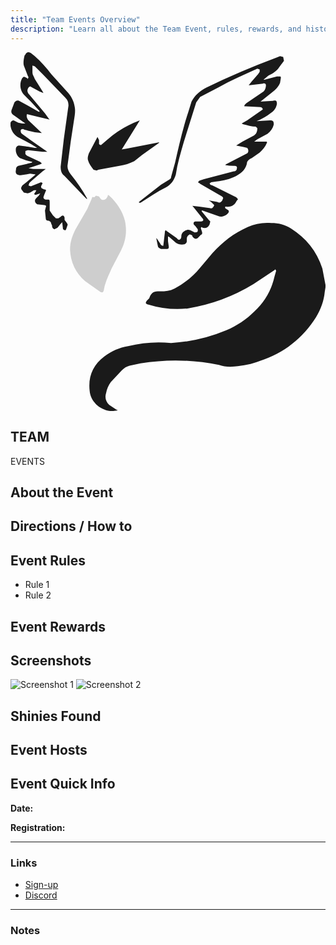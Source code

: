 ```yaml
---
title: "Team Events Overview"
description: "Learn all about the Team Event, rules, rewards, and history."
---
```


<link rel="stylesheet" href="/many/assets/css/events/team-events/events.css" />

<div class="event-guide-container">

  <!-- Hero Image: spans full page width (both columns) -->
<!-- Hero Image: spans full page width (both columns) -->
<section class="hero-image glowing-border" aria-label="Event hero image">
  <svg xmlns="http://www.w3.org/2000/svg" viewBox="0 0 402 458" class="hero-svg">
    <path class="wavy-ghost" fill="currentColor" d="m402 300-1 6c-1 11-5 22-11 32-17 27-41 46-72 56-10 4-21 6-32 7-7 1-14 0-20-2a277 277 0 0 0-100-2l-14 3c-4 1-7 3-10 6l-14 15c-3 4-5 9-6 14-2 6 0 11 4 15l9 6 2 1-7 1c-15 0-28-12-29-26-2-18 4-33 19-44 9-7 19-11 30-13a162 162 0 0 1 55-4 211 211 0 0 0 70-16c14-6 26-14 36-24 13-12 22-27 26-45l2-7-1-2-1 1-27 18a232 232 0 0 1-84 31 125 125 0 0 1-50-5c-4-1-4-2-2-5l3-3c2-6 5-9 11-9h8c6 0 12-2 18-6 10-6 20-14 28-24l16-19c13-14 27-25 45-33 9-4 19-6 30-5 9 0 17 2 25 7 19 12 33 29 40 51l4 21v3ZM0 90c1-2 2-3 4-3l6 3 5 1h4L5 81c-4-2-5-5-3-9l3-8c2-2 3-3 6-2l11 6 14 8h1v-1L26 63l-8-8c-6-6-7-15-3-22 2-2 2-2 4-1l2 1 1 1 1-2-1-2-5-13c-1-4 0-9 1-13l1-1c1-3 4-4 7-2l5 4c8 7 15 15 21 23l20 22c5 5 9 12 10 20 1 5 0 11-1 17l-4 26-4 30c-1 5 1 9 4 13a221 221 0 0 1 21 31h-1l-3-3-25-26c-4-3-5-7-5-12l4-35 6-43c0-4-1-7-4-10L41 28 31 18l-3-1v9c0 3 2 5 3 8l10 16 1 2-5-2-11-6c-1-1-2 0-3 1-2 3-2 6 1 9l20 24 5 7 1 1a2717 2717 0 0 1-29-7c-1 3 0 6 3 9l16 15-9-1-13-3-2-1c-2 0-3 1-3 2 0 3 1 4 3 5l11 8 20 14h1-7l-18-2h-1l-3 1v4l2 2 17 8 2 2-2 1-9 3-6 2 6 1h16l-4 3-15 13-2 2-1 3 3 1 13-5 2 1-1 2-1 2c0 2 1 3 2 3l2 1c2 0 3 1 2 2l-2 5-1 3c0 2 2 3 3 3h3c2 0 2 1 2 3v11l4 6 2 2 2 2h3l3-2 1-1c2-1 3-1 4 2v3l3 4 1 2-2 6c-1 1-1 2-2 1l-2-1-1-9-2 2-4 5-4 2c-2-1-3-2-3-5l-1-2c0-2-2-4-4-4s-3-1-3-3l-1-10 1-4c1-2 0-3-2-3l-9-1c-3-2-4-5-1-8l3-3 2-3-3 1-3 1-2-1 2-3 1-2h-3l-5 3-3 1-5-1-3-4c-1-2 0-3 1-5l4-3 12-10 1-1-7-1-12 2c-6 0-7-3-6-7 0-3 1-4 3-5l17-4 1-1-8-2-8-3c-4-3-6-8-5-13 1-2 2-3 4-3l8 1 12 2h3l-8-5-17-9c-5-3-8-8-9-14v-4Zm318-27 17-1c4-1 5 0 5 4-1 5-3 8-7 11a75 75 0 0 1-19 11l17-1c4 0 5 1 5 5-1 5-4 9-8 12l-13 7-4 3h14c2 0 3 0 2 2-2 5-5 8-9 12l-10 7c-3 1-5 3-6 5-1 9-7 14-14 18-8 4-16 6-25 7l-7 1-1 1h-1l1 2 3 1 30 15 1 1c1 1 2 2 0 3-3 6-7 9-14 8h-1v2l3 2c2 1 2 2 1 4-3 4-9 6-13 4l-20-7h-1v1l9 11 2 2-1 4c-2 4-5 5-9 4l-1-1-1 1v1l1 3c1 3 1 4-1 5l-4 4c-3 2-5 1-7-2v-1c-2-1-3-2-4-1-2 1-3 3-3 5v3c0 2-1 3-3 4-4 1-8 0-11-2l-8-7-2-1v6l1 7c0 2 0 3-3 3h-7c-2-1-4-2-4-4l-2-10 1 1 4 6c1 2 2 3 4 3a7482 7482 0 0 0 2-17v-1l1-2 1 1 13 9c1 1 2 3 4 2s2-3 2-4c0-4 3-7 7-8 2-1 4 0 6 1l4 2c1 0 4 0 4-2v-2l-3-4-2-2c-1-2 0-4 2-4h7c3 0 4-2 2-4l-12-15-1-1 9 1 14 2c2 1 4-1 5-4l-2-2-2-2-3-2 11 2c3 2 6 0 7-4 1-1 0-2-1-3l-28-16-1-1c-1 0-2-1-1-2l1-1 6-2 38-10c3 0 4-2 4-5 0-1-1-2-3-2a56 56 0 0 1-12-1l1-1 27-14c2-1 2-5 0-7l-4-1-10-2 8-5 15-8c3-2 4-5 4-9l-2-2c-6 0-11-2-16-3l-2-1 7-4a6355 6355 0 0 1 20-14c0-1-1-3-3-3l-19-1c-2 0-2 0-1-2l2-2 22-15c2-2 3-5 3-8 0-2-2-3-4-2l-17 2h-1l4-5 8-9 2-3v-3l-3-1c-17 8-34 15-50 24l-23 12-5 7-16 51c-4 14-8 27-10 41-2 7-6 13-12 16-12 6-22 13-33 20h-2v-1l5-4 23-18 10-6c2-1 3-2 3-4l5-18c5-22 10-44 17-65l4-13c4-8 11-14 19-18a1051 1051 0 0 1 89-38l5-2 4 1 1 5-6 8c-3 5-8 8-14 11l-5 4-1 1h1l16-4h3c2 0 2 0 2 2l-1 6c-2 5-6 9-10 12l-10 8-5 4h-1Z"/>
    <path fill="#cecece" d="M76 252c0-10 3-18 7-26l15-26 6-14c0-1 1-2 2-1h1l2-2 4 1 2 3c2 2 4 2 7 0l2-3c0-2 1-2 2-1 10 9 17 20 20 32 3 14 1 26-5 38l-12 23c-3 7-7 15-9 23l-1 5c-1 2-1 3-4 2l-20-14a57 57 0 0 1-19-40Z"/>
    <path class="ghost-flicker" fill="currentColor" d="m165 87-23 37 6-1 41-8h1l-1 1-21 15-10 8c-6 3-12 5-19 6l-27 5-2 1-4-1c-3-4-6-8-7-12-1-3 0-6 1-9l11-21 2 4v5c1 1 2 2 3 1l7-6a131 131 0 0 1 42-25Z"/>
  </svg>



  <div class="hero-text">
    <h1>TEAM</h1>
    <p>EVENTS</p>
  </div>
</section>


  <!-- ABOUT / DIRECTIONS / RULES / REWARDS (main column) -->
  <section class="event-info">
    <article class="about-event">
      <h2>About the Event</h2>
      <p><!-- event description here --></p>
    </article>
    <article class="directions">
      <h2>Directions / How to</h2>
      <p><!-- instructions or steps --></p>
    </article>
    <article class="event-rules">
      <h2>Event Rules</h2>
      <ul>
        <li>Rule 1</li>
        <li>Rule 2</li>
        <!-- etc -->
      </ul>
    </article>
    <article class="event-rewards">
      <h2>Event Rewards</h2>
      <p><!-- rewards details --></p>
    </article>
  </section>

  <!-- SCREENSHOTS (left: thumbnails) + SHINIES (right inside main column) -->
  <section class="event-media">
    <div class="screenshot-grid" aria-label="Event screenshots">
      <h2>Screenshots</h2>
      <div class="thumbnails">
        <!-- Thumbnail images, clickable to enlarge -->
        <img src="/many/assets/img/team-events/screenshots/1.png" alt="Screenshot 1" />
        <img src="/many/assets/img/team-events/screenshots/2.png" alt="Screenshot 2" />
        <!-- more thumbnails -->
      </div>
    </div>
    <div class="shinies-found" aria-label="Shinies found during the event">
      <h2>Shinies Found</h2>
      <div class="shinies-list">
        <!-- Icons or images of shinies found -->
      </div>
    </div>
  </section>

  <!-- EVENT HOSTS (main column, bottom) -->
  <section class="event-hosts">
    <h2>Event Hosts</h2>
    <p><!-- Host info, pictures, contact etc --></p>
  </section>

  <!-- RIGHT SIDEBAR (page-tall) -->
  <aside class="sidebar-right glowing-border-spin" aria-label="Event sidebar">
    <div class="sidebar-inner">
      <h2>Event Quick Info</h2>
      <p><strong>Date:</strong> <!-- date here --></p>
      <p><strong>Registration:</strong> <!-- reg info --></p>
      <hr />
      <h3>Links</h3>
      <ul>
        <li><a href="#">Sign-up</a></li>
        <li><a href="#">Discord</a></li>
      </ul>
      <hr />
      <h3>Notes</h3>
      <p><!-- short announcements / pinned notes --></p>
    </div>
  </aside>

</div>

<script src="/many/assets/js/events/team-events/events.js"></script>
